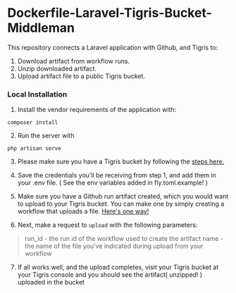 # Dockerfile-Laravel-Tigris-Bucket-Middleman
This repository connects a Laravel application with Github, and Tigris to:
1. Download artifact from workflow runs.
2. Unzip downloaded artifact.
3. Upload artifact file to a public Tigris bucket.


### Local Installation

1. Install the vendor requirements of the application with:
```
composer install
```

2. Run the server with 
```
php artisan serve
```

3. Please make sure you have a Tigris bucket by following the [steps here.](https://fly.io/docs/reference/tigris/)

4. Save the credentials you'll be receiving from step 1, and add them in your .env file. ( See the env variables added in fly.toml.example! )

5. Make sure you have a Github run artifact created, which you would want to upload to your Tigris bucket. You can make one by simply creating a workflow that uploads a file. [Here's one way!](https://github.com/fly-apps/dockerfile-laravel/pull/38/files#diff-5c3fa597431eda03ac3339ae6bf7f05e1a50d6fc7333679ec38e21b337cb6721R54) 

6. Next, make a request to `upload` with the following parameters:
>run_id - the run id of the workflow used to create the artifact
>name - the name of the file you've indicated during upload from your workflow

7. If all works well, and the upload completes, visit your Tigris bucket at your Tigris console and you should see the artifact( unzipped! ) uploaded in the bucket